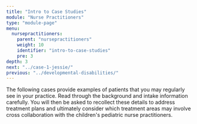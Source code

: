 ```yaml
---
title: "Intro to Case Studies"
module: "Nurse Practitioners"
type: "module-page"
menu:
  nursepractitioners:
    parent: "nursepractitioners"
    weight: 10
    identifier: "intro-to-case-studies"
    pre: 3
depth: 3
next: "../case-1-jessie/"
previous: "../developmental-disabilities/"
---
```

<div class="pageblock"><p>The following cases provide examples of patients that you may regularly see in your practice.  Read through the background and intake information carefully.  You will then be asked to recollect these details to address treatment plans and ultimately consider which treatment areas may involve cross collaboration with the children's pediatric nurse practitioners. </p>
</div>